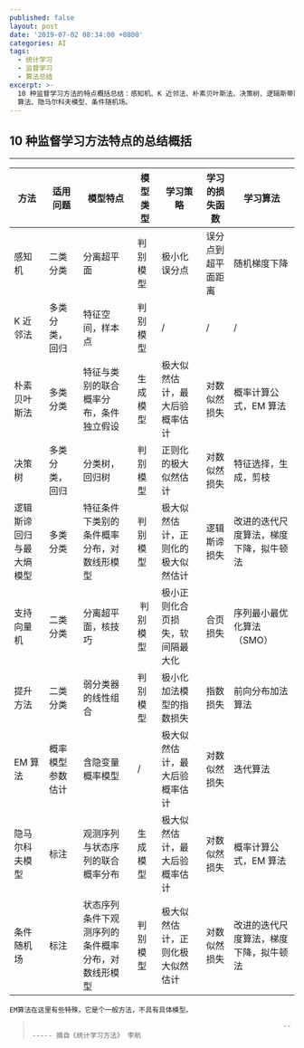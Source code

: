 ```yaml
---
published: false
layout: post
date: '2019-07-02 08:34:00 +0800'
categories: AI
tags:
  - 统计学习
  - 监督学习
  - 算法总结
excerpt: >-
  10 种监督学习方法的特点概括总结：感知机、K 近邻法、朴素贝叶斯法、决策树、逻辑斯蒂回归与最大熵模型、支持向量机、提升方法、EM
  算法、隐马尔科夫模型、条件随机场。
---
```


## 10 种监督学习方法特点的总结概括

---

方法 | 适用问题 | 模型特点 | 模型类型 | 学习策略 | 学习的损失函数 | 学习算法 
-|-|-|-|-|-|-
感知机 | 二类分类 | 分离超平面 | 判别模型 | 极小化误分点 | 误分点到超平面距离 | 随机梯度下降 
K 近邻法 | 多类分类，回归 | 特征空间，样本点 | 判别模型 | / | / | / 
朴素贝叶斯法 | 多类分类 | 特征与类别的联合概率分布，条件独立假设 | 生成模型 | 极大似然估计，最大后验概率估计 | 对数似然损失 | 概率计算公式，EM 算法
决策树 | 多类分类，回归 | 分类树，回归树 | 判别模型 | 正则化的极大似然估计 | 对数似然损失 | 特征选择，生成，剪枝
逻辑斯谛回归与最大熵模型 | 多类分类 | 特征条件下类别的条件概率分布，对数线形模型 | 判别模型 | 极大似然估计，正则化的极大似然估计 | 逻辑斯谛损失 | 改进的迭代尺度算法，梯度下降，拟牛顿法
支持向量机 | 二类分类 | 分离超平面，核技巧 |  判别模型 | 极小正则化合页损失，软间隔最大化 | 合页损失 | 序列最小最优化算法（SMO）
提升方法 | 二类分类 | 弱分类器的线性组合 | 判别模型 | 极小化加法模型的指数损失 | 指数损失 | 前向分布加法算法 
EM 算法 | 概率模型参数估计 | 含隐变量概率模型 | / | 极大似然估计，最大后验概率估计 | 对数似然损失 | 迭代算法
隐马尔科夫模型 | 标注 | 观测序列与状态序列的联合概率分布 | 生成模型 | 极大似然估计，最大后验概率估计 | 对数似然损失 | 概率计算公式，EM 算法
条件随机场 | 标注 | 状态序列条件下观测序列的条件概率分布，对数线形模型 | 判别模型 | 极大似然估计，正则化极大似然估计 | 对数似然损失 | 改进的迭代尺度算法，梯度下降，拟牛顿法

```
EM算法在这里有些特殊，它是个一般方法，不具有具体模型。
```

>                                                                   ------- 摘自《统计学习方法》 李航